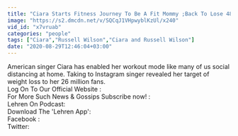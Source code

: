 ```yaml
---
title: "Ciara Starts Fitness Journey To Be A Fit Mommy ;Back To Lose 48 Lbs."
image: "https://s2.dmcdn.net/v/SQCqJ1VHpwyblKzUl/x240"
vid_id: "x7vruab"
categories: "people"
tags: ["Ciara","Russell Wilson","Ciara and Russell Wilson"]
date: "2020-08-29T12:46:04+03:00"
---
```

American singer Ciara has enabled her workout mode like many of us social distancing at home. Taking to Instagram singer revealed her target of weight loss to her 26 million fans.  <br>Log On To Our Official Website :   <br>For More Such News &amp; Gossips Subscribe now! :   <br>Lehren On Podcast:   <br>Download The 'Lehren App':   <br>Facebook :   <br>Twitter:   <br>
